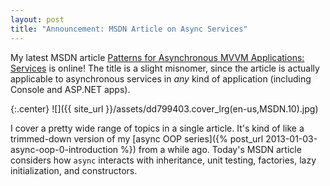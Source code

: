 ```yaml
---
layout: post
title: "Announcement: MSDN Article on Async Services"
---
```

My latest MSDN article [Patterns for Asynchronous MVVM Applications: Services](http://msdn.microsoft.com/en-us/magazine/dn683795.aspx?WT.mc_id=DT-MVP-5000058) is online! The title is a slight misnomer, since the article is actually applicable to asynchronous services in _any_ kind of application (including Console and ASP.NET apps).

{:.center}
![]({{ site_url }}/assets/dd799403.cover_lrg(en-us,MSDN.10).jpg)  

I cover a pretty wide range of topics in a single article. It's kind of like a trimmed-down version of my [async OOP series]({% post_url 2013-01-03-async-oop-0-introduction %}) from a while ago. Today's MSDN article considers how `async` interacts with inheritance, unit testing, factories, lazy initialization, and constructors.

